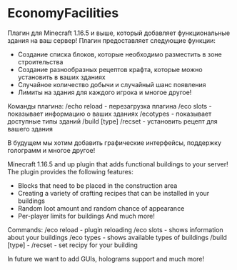 # EconomyFacilities

Плагин для Minecraft 1.16.5 и выше, который добавляет функциональные здания на ваш сервер! Плагин предоставляет следующие функции:
- Создание списка блоков, которые необходимо разместить в зоне строительства
- Создание разнообразных рецептов крафта, которые можно установить в ваших зданиях
- Случайное количество добычи и случайный шанс появления
- Лимиты на здания для каждого игрока и многое другое!
  
Команды плагина:
/echo reload - перезагрузка плагина
/eco slots - показывает информацию о ваших зданиях
/ecotypes - показывает доступные типы зданий 
/build [type] 
/recset - установить рецепт для вашего здания

В будущем мы хотим добавить графические интерфейсы, поддержку голограмм и многое другое!

Minecraft 1.16.5 and up plugin that adds functional buildings to your server!
The plugin provides the following features:
- Blocks that need to be placed in the construction area
- Creating a variety of crafting recipes that can be installed in your buildings
- Random loot amount and random chance of appearance
- Per-player limits for buildings
And much more!

Commands:
/eco reload - plugin reloading
/eco slots - shows information about your buildings
/eco types - shows available types of buildings
/build [type] -
/recset - set recipy for your building

In future we want to add GUIs, holograms support and much more!
